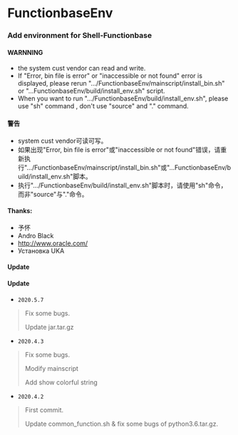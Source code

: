 # FunctionbaseEnv
### Add environment for Shell-Functionbase

#### WARNNING
- the system cust vendor can read and write.
- If "Error, bin file is error" or "inaccessible or not found" error is displayed, please rerun ".../FunctionbaseEnv/mainscript/install_bin.sh" or "...FunctionbaseEnv/build/install_env.sh" script.
- When you want to run ".../FunctionbaseEnv/build/install_env.sh", please use "sh" command , don't use "source" and "." command.

#### 警告
- system cust vendor可读可写。
- 如果出现"Error, bin file is error"或"inaccessible or not found"错误，请重新执行".../FunctionbaseEnv/mainscript/install_bin.sh"或"...FunctionbaseEnv/build/install_env.sh"脚本。
- 执行".../FunctionbaseEnv/build/install_env.sh"脚本时，请使用"sh"命令，而非"source"与"."命令。

#### Thanks:
- 予怀
- Andro Black
- http://www.oracle.com/
- Установка UKA

#### Update
#### Update
* `2020.5.7`
> Fix some bugs.<br>
>
> Update jar.tar.gz<br>

* `2020.4.3`
> Fix some bugs.<br>
>
> Modify mainscript<br>
>
> Add show colorful string<br>

* `2020.4.2`
> First commit.<br>
>
> Update common_function.sh & fix some bugs of python3.6.tar.gz.<br>
